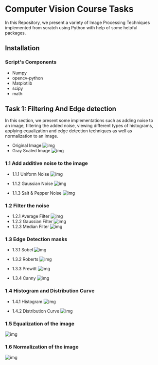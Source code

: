 # Computer Vision Course Tasks

In this Repository, we present a variety of Image Processing Techniques implemented from scratch using Python with help of some helpful packages.

## Installation

### Script's Components
- Numpy     
- opencv-python   
- Matplotlib  
- scipy
- math

## Task 1: Filtering And Edge detection
In this section, we present some implementations such as adding noise to an image, filtering the added noise, viewing different types of histograms, applying equalization and edge detection techniques as well as normalization to an image.

- Original Image
  ![img](./2.jpg)
-  Gray Scaled Image 
  ![img](./Output/Gray%20Scaled.PNG)




### 1.1 Add additive noise to the image 
- 1.1.1 Uniform Noise 
 ![img](./Output/Uniform%20Noise.PNG)

- 1.1.2 Gaussian Noise 
 ![img](./Output/Gaussian%20Noise.PNG)
- 1.1.3 Salt & Pepper Noise 
 ![img](./Output/Salt%20and%20Pepper%20Noise.PNG)




### 1.2 Filter the noise
- 1.2.1 Average Filter 
 ![img](./Output/Average%20Filter.PNG)
- 1.2.2 Gaussian Filter 
 ![img](./Output/Gaussian%20Filter.PNG)
- 1.2.3 Median Filter 
 ![img](./Output/Median%20Filter.PNG)


### 1.3 Edge Detection masks
- 1.3.1 Sobel 
 ![img](./Output/Sobelxy.PNG)


- 1.3.2 Roberts
 ![img](./Output/Robert.PNG)

- 1.3.3 Prewitt 
 ![img](./Output/Prewitt.PNG)

- 1.3.4 Canny 
 ![img](./Output/Canny.PNG)

### 1.4 Histogram and Distribution Curve
- 1.4.1 Histogram 
 ![img](./Output/Histogram.PNG)

- 1.4.2 Distribution Curve
 ![img](./Output/Distribution.PNG)

### 1.5 Equalization of the image

 ![img](./Output/Equalization.PNG)
### 1.6 Normalization of the image 

 ![img](./Output/Normalization.PNG)
  











